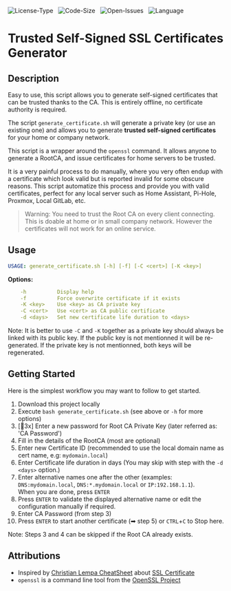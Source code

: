 ![License-Type](https://shields.io/github/license/vinalti/Home-Certificate-Generator) &nbsp;
![Code-Size](https://shields.io/github/languages/code-size/vinalti/Home-Certificate-Generator) &nbsp;
![Open-Issues](https://shields.io/github/issues-raw/vinalti/Home-Certificate-Generator) &nbsp;
![Language](https://img.shields.io/badge/Language-Bash-blue) &nbsp;
<!-- ![Downloads](https://shields.io/github/downloads/vinalti/Home-Certificate-Generator/total) -->
# Trusted Self-Signed SSL Certificates Generator
## Description
Easy to use, this script allows you to generate self-signed certificates that can be trusted 
thanks to the CA. This is entirely offline, no certificate authority is required.

The script `generate_certificate.sh` will generate a private key (or use an existing one) and
allows you to generate **trusted self-signed certificates** for your home or company network.

This script is a wrapper around the `openssl` command.
It allows anyone to generate a RootCA, and issue certificates for home
servers to be trusted.

It is a very painful process to do manually, where you very often endup with a certificate
which look valid but is reported invalid for some obscure reasons. This script automatize
this process and provide you with valid certificates, perfect for any local server such as
Home Assistant, Pi-Hole, Proxmox, Local GitLab, etc.

> Warning: You need to trust the Root CA on every client connecting. This is doable at home or
> in small company network. However the certificates will not work for an online service.

## Usage

```yaml
USAGE: generate_certificate.sh [-h] [-f] [-C <cert>] [-K <key>]
```
**Options:**
```yaml
    -h          Display help
    -f          Force overwrite certificate if it exists
    -K <key>    Use <key> as CA private key 
    -C <cert>   Use <cert> as CA public certificate
    -d <days>   Set new certificate life duration to <days>
  ```

Note: It is better to use `-C` and `-K` together as a private key should always be linked with its public key. If the public key is not mentionned it will be re-generated. If the private key is not mentionned, both keys will be regenerated.

## Getting Started
Here is the simplest workflow you may want to follow to get started.

  1. Download this project locally
  2. Execute `bash generate_certificate.sh` (see above or `-h` for more options)  
  3. [🔄3x] Enter a new password for Root CA Private Key (later referred as: 'CA Password')  
  4. Fill in the details of the RootCA (most are optional)  
  5. Enter new Certificate ID (recommended to use the local domain name as cert name, e.g: `mydomain.local`)  
  6. Enter Certificate life duration in days (You may skip with step with the `-d <days>` option.)  
  7. Enter alternative names one after the other (examples: `DNS:mydomain.local`, `DNS:*.mydomain.local` or `IP:192.168.1.1`).  
     When you are done, press `ENTER`  
  8. Press `ENTER` to validate the displayed alternative name or edit the configuration manually if required.
  9. Enter CA Password (from step 3)  
  10. Press `ENTER` to start another certificate (➡ step 5) or `CTRL`+`C` to Stop here.  

Note: Steps 3 and 4 can be skipped if the Root CA already exists.

## Attributions
 - Inspired by [Christian Lempa CheatSheet](https://github.com/ChristianLempa/cheat-sheets) about [SSL Certificate](https://github.com/ChristianLempa/cheat-sheets/blob/main/misc/ssl-certs.md)
 - `openssl` is a command line tool from the [OpenSSL Project](https://github.com/openssl/openssl)
